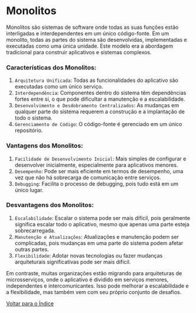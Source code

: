 # Monolitos

Monolitos são sistemas de software onde todas as suas funções estão interligadas e interdependentes em um único código-fonte. Em um monolito, todas as partes do sistema são desenvolvidas, implementadas e executadas como uma única unidade. Este modelo era a abordagem tradicional para construir aplicativos e sistemas complexos.

### Características dos Monolitos:

1. `Arquitetura Unificada`: Todas as funcionalidades do aplicativo são executadas como um único serviço.
2. `Interdependência`: Componentes dentro do sistema têm dependências fortes entre si, o que pode dificultar a manutenção e a escalabilidade.
3. `Desenvolvimento e Desdobramento Centralizados`: As mudanças em qualquer parte do sistema requerem a construção e a implantação de todo o sistema.
4. `Gerenciamento de Código`: O código-fonte é gerenciado em um único repositório.

### Vantagens dos Monolitos:

1. `Facilidade de Desenvolvimento Inicial`: Mais simples de configurar e desenvolver inicialmente, especialmente para aplicativos menores.
2. `Desempenho`: Pode ser mais eficiente em termos de desempenho, uma vez que não há sobrecarga de comunicação entre serviços.
3. `Debugging`: Facilita o processo de debugging, pois tudo está em um único lugar.

### Desvantagens dos Monolitos:

1. `Escalabilidade`: Escalar o sistema pode ser mais difícil, pois geralmente significa escalar todo o aplicativo, mesmo que apenas uma parte esteja sobrecarregada.
2. `Manutenção e Atualizações`: Atualizações e manutenção podem ser complicadas, pois mudanças em uma parte do sistema podem afetar outras partes.
3. `Flexibilidade`: Adotar novas tecnologias ou fazer mudanças arquiteturais significativas pode ser mais difícil.

Em contraste, muitas organizações estão migrando para arquiteturas de microsserviços, onde o aplicativo é dividido em serviços menores, independentes e intercomunicantes. Isso pode melhorar a escalabilidade e a flexibilidade, mas também vem com seu próprio conjunto de desafios.

[Voltar para o Índice](/README.md)